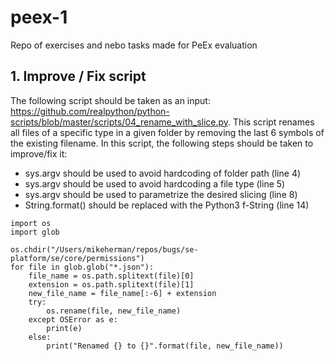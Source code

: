 # peex-1
Repo of exercises and nebo tasks made for PeEx evaluation

## 1. Improve / Fix script

The following script should be taken as an input: https://github.com/realpython/python-scripts/blob/master/scripts/04_rename_with_slice.py. This script renames all files of a specific type in a given folder by removing the last 6 symbols of the existing filename. In this script, the following steps should be taken to improve/fix it:

* sys.argv should be used to avoid hardcoding of folder path (line 4)
* sys.argv should be used to avoid hardcoding a file type (line 5)
* sys.argv should be used to parametrize the desired slicing (line 8)
* String.format() should be replaced with the Python3 f-String (line 14)

```
import os
import glob

os.chdir("/Users/mikeherman/repos/bugs/se-platform/se/core/permissions")
for file in glob.glob("*.json"):
    file_name = os.path.splitext(file)[0]
    extension = os.path.splitext(file)[1]
    new_file_name = file_name[:-6] + extension
    try:
        os.rename(file, new_file_name)
    except OSError as e:
        print(e)
    else:
        print("Renamed {} to {}".format(file, new_file_name))
```